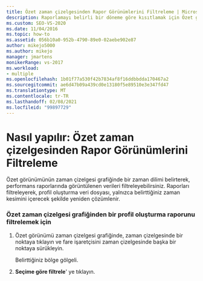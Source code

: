 ```yaml
---
title: Özet zaman çizelgesinden Rapor Görünümlerini Filtreleme | Microsoft Docs
description: Raporlamayı belirli bir döneme göre kısıtlamak için Özet görünümü ' nin seçime göre filtrele seçeneğini kullanın. Veri dosyası yalnızca söz konusu dönem için yeniden çözümlenmelidir.
ms.custom: SEO-VS-2020
ms.date: 11/04/2016
ms.topic: how-to
ms.assetid: 056b10a0-952b-4790-89e0-02aebe902e87
author: mikejo5000
ms.author: mikejo
manager: jmartens
monikerRange: vs-2017
ms.workload:
- multiple
ms.openlocfilehash: 1b01f77a530f42b7834af8f16ddbbdda170467a2
ms.sourcegitcommit: ae6d47b09a439cd0e13180f5e89510e3e347fd47
ms.translationtype: MT
ms.contentlocale: tr-TR
ms.lasthandoff: 02/08/2021
ms.locfileid: "99897729"
---
```

# <a name="how-to-filter-report-views-from-the-summary-timeline"></a>Nasıl yapılır: Özet zaman çizelgesinden Rapor Görünümlerini Filtreleme
Özet görünümünün zaman çizelgesi grafiğinde bir zaman dilimi belirterek, performans raporlarında görüntülenen verileri filtreleyebilirsiniz. Raporları filtreleyerek, profil oluşturma veri dosyası, yalnızca belirttiğiniz zaman kesimini içerecek şekilde yeniden çözümlenir.

### <a name="to-filter-a-profiling-report-from-the-summary-timeline-graph"></a>Özet zaman çizelgesi grafiğinden bir profil oluşturma raporunu filtrelemek için

1. Özet görünümü zaman çizelgesi grafiğinde, zaman çizelgesinde bir noktaya tıklayın ve fare işaretçisini zaman çizelgesinde başka bir noktaya sürükleyin.

     Belirttiğiniz bölge gölgeli.

2. **Seçime göre filtrele**' ye tıklayın.
